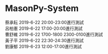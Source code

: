 # MasonPy-System
蔡承耘 2019-6-22 20:00-23:00進行測試  
呂柏憲 2019-6-22 17:00-20:00進行測試  
曹舒維 2019-6-22 1700-1800 2300-0100進行測試  
黃子平 2019-6-22 22:30-24:30進行測試  
劉康郁 2019-6-23 12:00-17:00進行測試  
